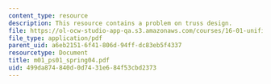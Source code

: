 ```yaml
---
content_type: resource
description: This resource contains a problem on truss design.
file: https://ol-ocw-studio-app-qa.s3.amazonaws.com/courses/16-01-unified-engineering-i-ii-iii-iv-fall-2005-spring-2006/499da874840d0d7431e684f53cbd2373_m01_ps01_spring04.pdf
file_type: application/pdf
parent_uid: a6eb2151-6f41-806d-94ff-dc83eb5f4337
resourcetype: Document
title: m01_ps01_spring04.pdf
uid: 499da874-840d-0d74-31e6-84f53cbd2373
---
```

